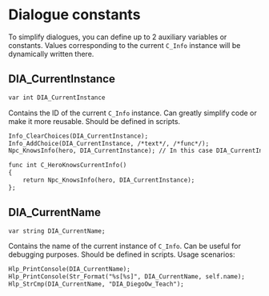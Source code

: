 # Dialogue constants
To simplify dialogues, you can define up to 2 auxiliary variables or constants. Values corresponding to the current `C_Info` instance will be dynamically written there.

## DIA_CurrentInstance
```dae
var int DIA_CurrentInstance
```
Contains the ID of the current `C_Info` instance. Can greatly simplify code or make it more reusable. Should be defined in scripts.  

```dae title="Example usage"
Info_ClearChoices(DIA_CurrentInstance);
Info_AddChoice(DIA_CurrentInstance, /*text*/, /*func*/);
Npc_KnowsInfo(hero, DIA_CurrentInstance); // In this case DIA_CurrentInstance contains the last C_Info instance??
```

```dae title="Create a wrapper function based on this variable"
func int C_HeroKnowsCurrentInfo()
{
    return Npc_KnowsInfo(hero, DIA_CurrentInstance);
};
```

## DIA_CurrentName
```dae
var string DIA_CurrentName;
```
Contains the name of the current instance of `C_Info`. Can be useful for debugging purposes. Should be defined in scripts. Usage scenarios:
```dae
Hlp_PrintConsole(DIA_CurrentName);
Hlp_PrintConsole(Str_Format("%s[%s]", DIA_CurrentName, self.name);
Hlp_StrCmp(DIA_CurrentName, "DIA_DiegoOw_Teach");
```
